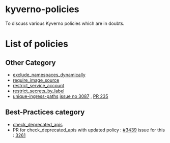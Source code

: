 # kyverno-policies
To discuss various Kyverno policies which are in doubts.

# List of policies
## Other Category
- [exclude_namespaces_dynamically](https://github.com/kyverno/policies/blob/main/other/exclude_namespaces_dynamically.yaml)
- [require_image_source](https://github.com/kyverno/policies/tree/main/other/require_image_source)
- [restrict_service_account](https://github.com/kyverno/policies/blob/main/other/restrict_service_account.yaml)
- [restrict_secrets_by_label](https://github.com/kyverno/policies/tree/main/other/restrict_secrets_by_label)
- [unique-ingress-paths](https://github.com/kyverno/policies/blob/main/other/unique-ingress-paths.yaml) [issue no 3087](https://github.com/kyverno/kyverno/issues/3087) , [PR 235](https://github.com/kyverno/policies/pull/235)

## Best-Practices category
- [check_deprecated_apis](https://github.com/kyverno/policies/blob/main/best-practices/check_deprecated_apis.yaml)
- PR for check_deprecated_apis with updated policy : [#3439](https://github.com/kyverno/kyverno/pull/3439)
issue for this : [3261](https://github.com/kyverno/kyverno/issues/3261)
